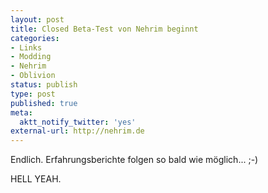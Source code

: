 ```yaml
---
layout: post
title: Closed Beta-Test von Nehrim beginnt
categories:
- Links
- Modding
- Nehrim
- Oblivion
status: publish
type: post
published: true
meta:
  aktt_notify_twitter: 'yes'
external-url: http://nehrim.de
---
```

Endlich. Erfahrungsberichte folgen so bald wie möglich... ;-)

HELL YEAH.
